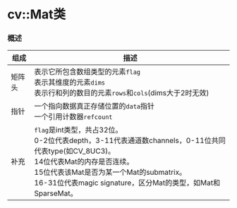 # cv::Mat类
### 概述
|组成|描述|
|---|---|
|矩阵头|表示它所包含数组类型的元素`flag`<br>表示其维度的元素`dims`<br>表示行和列的数目的元素`rows`和`cols`(dims大于2时无效)
|指针|一个指向数据真正存储位置的`data`指针<br>一个引用计数器`refcount`
|补充|`flag`是int类型，共占32位。<br>0-2位代表depth，3-11代表通道数channels，0-11位共同代表type(如CV_8UC3)。<br>14位代表Mat的内存是否连续。<br>15位代表该Mat是否为某一个Mat的submatrix。<br>16-31位代表magic signature，区分Mat的类型，如Mat和SparseMat。
